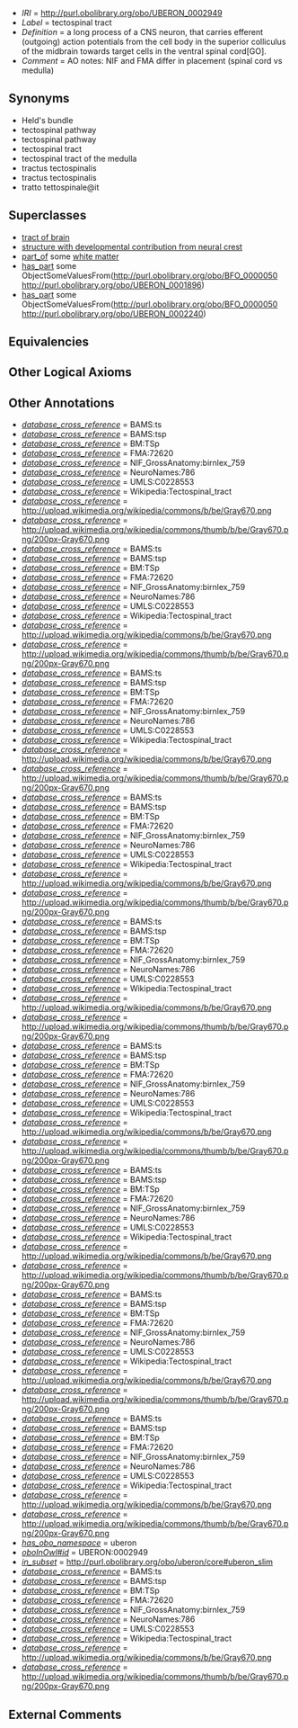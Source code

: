  * *IRI* = http://purl.obolibrary.org/obo/UBERON_0002949
 * *Label* = tectospinal tract
 * *Definition* = a long process of a CNS neuron, that carries efferent (outgoing) action potentials from the cell body in the superior colliculus of the midbrain towards target cells in the ventral spinal cord[GO].
 * *Comment* = AO notes: NIF and FMA differ in placement (spinal cord vs medulla)

## Synonyms

 * Held's bundle
 * tectospinal pathway
 * tectospinal pathway
 * tectospinal tract
 * tectospinal tract of the medulla
 * tractus tectospinalis
 * tractus tectospinalis
 * tratto tettospinale@it

## Superclasses

 * [tract of brain](../../UBERON/02/UBERON_0007702.md)
 * [structure with developmental contribution from neural crest](../../UBERON/14/UBERON_0010314.md)
 * [part_of](../../BFO/50/BFO_0000050.md) some [white matter](../../UBERON/16/UBERON_0002316.md)
 * [has_part](../../BFO/51/BFO_0000051.md) some ObjectSomeValuesFrom(<http://purl.obolibrary.org/obo/BFO_0000050> <http://purl.obolibrary.org/obo/UBERON_0001896>)
 * [has_part](../../BFO/51/BFO_0000051.md) some ObjectSomeValuesFrom(<http://purl.obolibrary.org/obo/BFO_0000050> <http://purl.obolibrary.org/obo/UBERON_0002240>)

## Equivalencies


## Other Logical Axioms


## Other Annotations

 * *[database_cross_reference](../../ef/oboInOwl#hasDbXref.md)* = BAMS:ts
 * *[database_cross_reference](../../ef/oboInOwl#hasDbXref.md)* = BAMS:tsp
 * *[database_cross_reference](../../ef/oboInOwl#hasDbXref.md)* = BM:TSp
 * *[database_cross_reference](../../ef/oboInOwl#hasDbXref.md)* = FMA:72620
 * *[database_cross_reference](../../ef/oboInOwl#hasDbXref.md)* = NIF_GrossAnatomy:birnlex_759
 * *[database_cross_reference](../../ef/oboInOwl#hasDbXref.md)* = NeuroNames:786
 * *[database_cross_reference](../../ef/oboInOwl#hasDbXref.md)* = UMLS:C0228553
 * *[database_cross_reference](../../ef/oboInOwl#hasDbXref.md)* = Wikipedia:Tectospinal_tract
 * *[database_cross_reference](../../ef/oboInOwl#hasDbXref.md)* = http://upload.wikimedia.org/wikipedia/commons/b/be/Gray670.png
 * *[database_cross_reference](../../ef/oboInOwl#hasDbXref.md)* = http://upload.wikimedia.org/wikipedia/commons/thumb/b/be/Gray670.png/200px-Gray670.png
 * *[database_cross_reference](../../ef/oboInOwl#hasDbXref.md)* = BAMS:ts
 * *[database_cross_reference](../../ef/oboInOwl#hasDbXref.md)* = BAMS:tsp
 * *[database_cross_reference](../../ef/oboInOwl#hasDbXref.md)* = BM:TSp
 * *[database_cross_reference](../../ef/oboInOwl#hasDbXref.md)* = FMA:72620
 * *[database_cross_reference](../../ef/oboInOwl#hasDbXref.md)* = NIF_GrossAnatomy:birnlex_759
 * *[database_cross_reference](../../ef/oboInOwl#hasDbXref.md)* = NeuroNames:786
 * *[database_cross_reference](../../ef/oboInOwl#hasDbXref.md)* = UMLS:C0228553
 * *[database_cross_reference](../../ef/oboInOwl#hasDbXref.md)* = Wikipedia:Tectospinal_tract
 * *[database_cross_reference](../../ef/oboInOwl#hasDbXref.md)* = http://upload.wikimedia.org/wikipedia/commons/b/be/Gray670.png
 * *[database_cross_reference](../../ef/oboInOwl#hasDbXref.md)* = http://upload.wikimedia.org/wikipedia/commons/thumb/b/be/Gray670.png/200px-Gray670.png
 * *[database_cross_reference](../../ef/oboInOwl#hasDbXref.md)* = BAMS:ts
 * *[database_cross_reference](../../ef/oboInOwl#hasDbXref.md)* = BAMS:tsp
 * *[database_cross_reference](../../ef/oboInOwl#hasDbXref.md)* = BM:TSp
 * *[database_cross_reference](../../ef/oboInOwl#hasDbXref.md)* = FMA:72620
 * *[database_cross_reference](../../ef/oboInOwl#hasDbXref.md)* = NIF_GrossAnatomy:birnlex_759
 * *[database_cross_reference](../../ef/oboInOwl#hasDbXref.md)* = NeuroNames:786
 * *[database_cross_reference](../../ef/oboInOwl#hasDbXref.md)* = UMLS:C0228553
 * *[database_cross_reference](../../ef/oboInOwl#hasDbXref.md)* = Wikipedia:Tectospinal_tract
 * *[database_cross_reference](../../ef/oboInOwl#hasDbXref.md)* = http://upload.wikimedia.org/wikipedia/commons/b/be/Gray670.png
 * *[database_cross_reference](../../ef/oboInOwl#hasDbXref.md)* = http://upload.wikimedia.org/wikipedia/commons/thumb/b/be/Gray670.png/200px-Gray670.png
 * *[database_cross_reference](../../ef/oboInOwl#hasDbXref.md)* = BAMS:ts
 * *[database_cross_reference](../../ef/oboInOwl#hasDbXref.md)* = BAMS:tsp
 * *[database_cross_reference](../../ef/oboInOwl#hasDbXref.md)* = BM:TSp
 * *[database_cross_reference](../../ef/oboInOwl#hasDbXref.md)* = FMA:72620
 * *[database_cross_reference](../../ef/oboInOwl#hasDbXref.md)* = NIF_GrossAnatomy:birnlex_759
 * *[database_cross_reference](../../ef/oboInOwl#hasDbXref.md)* = NeuroNames:786
 * *[database_cross_reference](../../ef/oboInOwl#hasDbXref.md)* = UMLS:C0228553
 * *[database_cross_reference](../../ef/oboInOwl#hasDbXref.md)* = Wikipedia:Tectospinal_tract
 * *[database_cross_reference](../../ef/oboInOwl#hasDbXref.md)* = http://upload.wikimedia.org/wikipedia/commons/b/be/Gray670.png
 * *[database_cross_reference](../../ef/oboInOwl#hasDbXref.md)* = http://upload.wikimedia.org/wikipedia/commons/thumb/b/be/Gray670.png/200px-Gray670.png
 * *[database_cross_reference](../../ef/oboInOwl#hasDbXref.md)* = BAMS:ts
 * *[database_cross_reference](../../ef/oboInOwl#hasDbXref.md)* = BAMS:tsp
 * *[database_cross_reference](../../ef/oboInOwl#hasDbXref.md)* = BM:TSp
 * *[database_cross_reference](../../ef/oboInOwl#hasDbXref.md)* = FMA:72620
 * *[database_cross_reference](../../ef/oboInOwl#hasDbXref.md)* = NIF_GrossAnatomy:birnlex_759
 * *[database_cross_reference](../../ef/oboInOwl#hasDbXref.md)* = NeuroNames:786
 * *[database_cross_reference](../../ef/oboInOwl#hasDbXref.md)* = UMLS:C0228553
 * *[database_cross_reference](../../ef/oboInOwl#hasDbXref.md)* = Wikipedia:Tectospinal_tract
 * *[database_cross_reference](../../ef/oboInOwl#hasDbXref.md)* = http://upload.wikimedia.org/wikipedia/commons/b/be/Gray670.png
 * *[database_cross_reference](../../ef/oboInOwl#hasDbXref.md)* = http://upload.wikimedia.org/wikipedia/commons/thumb/b/be/Gray670.png/200px-Gray670.png
 * *[database_cross_reference](../../ef/oboInOwl#hasDbXref.md)* = BAMS:ts
 * *[database_cross_reference](../../ef/oboInOwl#hasDbXref.md)* = BAMS:tsp
 * *[database_cross_reference](../../ef/oboInOwl#hasDbXref.md)* = BM:TSp
 * *[database_cross_reference](../../ef/oboInOwl#hasDbXref.md)* = FMA:72620
 * *[database_cross_reference](../../ef/oboInOwl#hasDbXref.md)* = NIF_GrossAnatomy:birnlex_759
 * *[database_cross_reference](../../ef/oboInOwl#hasDbXref.md)* = NeuroNames:786
 * *[database_cross_reference](../../ef/oboInOwl#hasDbXref.md)* = UMLS:C0228553
 * *[database_cross_reference](../../ef/oboInOwl#hasDbXref.md)* = Wikipedia:Tectospinal_tract
 * *[database_cross_reference](../../ef/oboInOwl#hasDbXref.md)* = http://upload.wikimedia.org/wikipedia/commons/b/be/Gray670.png
 * *[database_cross_reference](../../ef/oboInOwl#hasDbXref.md)* = http://upload.wikimedia.org/wikipedia/commons/thumb/b/be/Gray670.png/200px-Gray670.png
 * *[database_cross_reference](../../ef/oboInOwl#hasDbXref.md)* = BAMS:ts
 * *[database_cross_reference](../../ef/oboInOwl#hasDbXref.md)* = BAMS:tsp
 * *[database_cross_reference](../../ef/oboInOwl#hasDbXref.md)* = BM:TSp
 * *[database_cross_reference](../../ef/oboInOwl#hasDbXref.md)* = FMA:72620
 * *[database_cross_reference](../../ef/oboInOwl#hasDbXref.md)* = NIF_GrossAnatomy:birnlex_759
 * *[database_cross_reference](../../ef/oboInOwl#hasDbXref.md)* = NeuroNames:786
 * *[database_cross_reference](../../ef/oboInOwl#hasDbXref.md)* = UMLS:C0228553
 * *[database_cross_reference](../../ef/oboInOwl#hasDbXref.md)* = Wikipedia:Tectospinal_tract
 * *[database_cross_reference](../../ef/oboInOwl#hasDbXref.md)* = http://upload.wikimedia.org/wikipedia/commons/b/be/Gray670.png
 * *[database_cross_reference](../../ef/oboInOwl#hasDbXref.md)* = http://upload.wikimedia.org/wikipedia/commons/thumb/b/be/Gray670.png/200px-Gray670.png
 * *[database_cross_reference](../../ef/oboInOwl#hasDbXref.md)* = BAMS:ts
 * *[database_cross_reference](../../ef/oboInOwl#hasDbXref.md)* = BAMS:tsp
 * *[database_cross_reference](../../ef/oboInOwl#hasDbXref.md)* = BM:TSp
 * *[database_cross_reference](../../ef/oboInOwl#hasDbXref.md)* = FMA:72620
 * *[database_cross_reference](../../ef/oboInOwl#hasDbXref.md)* = NIF_GrossAnatomy:birnlex_759
 * *[database_cross_reference](../../ef/oboInOwl#hasDbXref.md)* = NeuroNames:786
 * *[database_cross_reference](../../ef/oboInOwl#hasDbXref.md)* = UMLS:C0228553
 * *[database_cross_reference](../../ef/oboInOwl#hasDbXref.md)* = Wikipedia:Tectospinal_tract
 * *[database_cross_reference](../../ef/oboInOwl#hasDbXref.md)* = http://upload.wikimedia.org/wikipedia/commons/b/be/Gray670.png
 * *[database_cross_reference](../../ef/oboInOwl#hasDbXref.md)* = http://upload.wikimedia.org/wikipedia/commons/thumb/b/be/Gray670.png/200px-Gray670.png
 * *[database_cross_reference](../../ef/oboInOwl#hasDbXref.md)* = BAMS:ts
 * *[database_cross_reference](../../ef/oboInOwl#hasDbXref.md)* = BAMS:tsp
 * *[database_cross_reference](../../ef/oboInOwl#hasDbXref.md)* = BM:TSp
 * *[database_cross_reference](../../ef/oboInOwl#hasDbXref.md)* = FMA:72620
 * *[database_cross_reference](../../ef/oboInOwl#hasDbXref.md)* = NIF_GrossAnatomy:birnlex_759
 * *[database_cross_reference](../../ef/oboInOwl#hasDbXref.md)* = NeuroNames:786
 * *[database_cross_reference](../../ef/oboInOwl#hasDbXref.md)* = UMLS:C0228553
 * *[database_cross_reference](../../ef/oboInOwl#hasDbXref.md)* = Wikipedia:Tectospinal_tract
 * *[database_cross_reference](../../ef/oboInOwl#hasDbXref.md)* = http://upload.wikimedia.org/wikipedia/commons/b/be/Gray670.png
 * *[database_cross_reference](../../ef/oboInOwl#hasDbXref.md)* = http://upload.wikimedia.org/wikipedia/commons/thumb/b/be/Gray670.png/200px-Gray670.png
 * *[has_obo_namespace](../../ce/oboInOwl#hasOBONamespace.md)* = uberon
 * *[oboInOwl#id](../../id/oboInOwl#id.md)* = UBERON:0002949
 * *[in_subset](../../et/oboInOwl#inSubset.md)* = http://purl.obolibrary.org/obo/uberon/core#uberon_slim
 * *[database_cross_reference](../../ef/oboInOwl#hasDbXref.md)* = BAMS:ts
 * *[database_cross_reference](../../ef/oboInOwl#hasDbXref.md)* = BAMS:tsp
 * *[database_cross_reference](../../ef/oboInOwl#hasDbXref.md)* = BM:TSp
 * *[database_cross_reference](../../ef/oboInOwl#hasDbXref.md)* = FMA:72620
 * *[database_cross_reference](../../ef/oboInOwl#hasDbXref.md)* = NIF_GrossAnatomy:birnlex_759
 * *[database_cross_reference](../../ef/oboInOwl#hasDbXref.md)* = NeuroNames:786
 * *[database_cross_reference](../../ef/oboInOwl#hasDbXref.md)* = UMLS:C0228553
 * *[database_cross_reference](../../ef/oboInOwl#hasDbXref.md)* = Wikipedia:Tectospinal_tract
 * *[database_cross_reference](../../ef/oboInOwl#hasDbXref.md)* = http://upload.wikimedia.org/wikipedia/commons/b/be/Gray670.png
 * *[database_cross_reference](../../ef/oboInOwl#hasDbXref.md)* = http://upload.wikimedia.org/wikipedia/commons/thumb/b/be/Gray670.png/200px-Gray670.png

## External Comments

